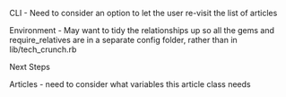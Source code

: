CLI - Need to consider an option to let the user re-visit the list of articles

Environment - May want to tidy the relationships up so all the gems and require_relatives are in a separate config folder, rather than in lib/tech_crunch.rb

Next Steps

Articles - need to consider what variables this article class needs  